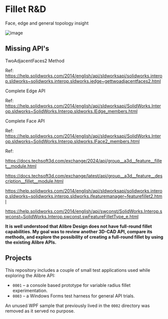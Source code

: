 # Fillet R&D

Face, edge and general topology insight

![image](https://github.com/Testbed-for-Alibre-Design/Fillet_R-D/assets/5302428/a16ef596-5409-4423-8627-7ff12f950a43)

## Missing API's

TwoAdjacentFaces2 Method

Ref: https://help.solidworks.com/2014/english/api/sldworksapi/solidworks.interop.sldworks~solidworks.interop.sldworks.iedge~gettwoadjacentfaces2.html

Complete Edge API

Ref: https://help.solidworks.com/2014/english/api/sldworksapi/SolidWorks.Interop.sldworks~SolidWorks.Interop.sldworks.IEdge_members.html

Complete Face API

Ref: https://help.solidworks.com/2014/english/api/sldworksapi/SolidWorks.Interop.sldworks~SolidWorks.Interop.sldworks.IFace2_members.html

Ref:

https://docs.techsoft3d.com/exchange/2024/api/group__a3d__feature__fillet__module.html

https://docs.techsoft3d.com/exchange/latest/api/group__a3d__feature__description__fillet__module.html

https://help.solidworks.com/2014/english/api/sldworksapi/solidworks.interop.sldworks~solidworks.interop.sldworks.ifeaturemanager~featurefillet2.html

https://help.solidworks.com/2014/english/api/swconst/SolidWorks.Interop.swconst~SolidWorks.Interop.swconst.swFeatureFilletType_e.html


**It is well understood that Alibre Design does not have full-round fillet capabilities. My goal was to review another 3D-CAD API, compare its methods, and explore the possibility of creating a full-round fillet by using the existing Alibre APIs.**

## Projects

This repository includes a couple of small test applications used while exploring the Alibre API:

* `0001` – a console based prototype for variable radius fillet experimentation.
* `0003` – a Windows Forms test harness for general API trials.

An unused WPF sample that previously lived in the `0002` directory was removed as it served no purpose.
